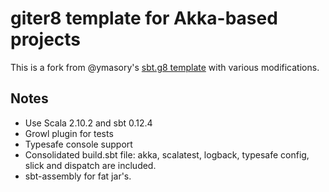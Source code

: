 # giter8 template for Akka-based projects #

This is a fork from @ymasory's [sbt.g8 template](https://github.com/ymasory/sbt.g8) with various modifications.

## Notes

- Use Scala 2.10.2 and sbt 0.12.4
- Growl plugin for tests
- Typesafe console support
- Consolidated build.sbt file: akka, scalatest, logback, typesafe config, slick and dispatch are included.
- sbt-assembly for fat jar's.
